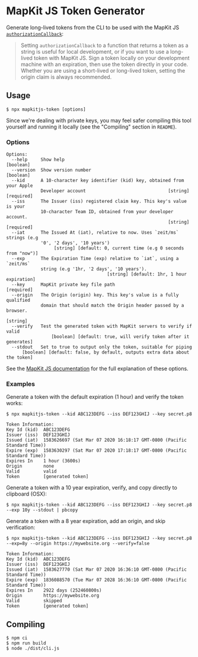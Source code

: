 # MapKit JS Token Generator

Generate long-lived tokens from the CLI to be used with the MapKit JS [`authorizationCallback`](https://developer.apple.com/documentation/mapkitjs/creating_and_using_tokens_with_mapkit_js#3138220):

> Setting `authorizationCallback` to a function that returns a token as a string is useful for local development, or if you want to use a long-lived token with MapKit JS. Sign a token locally on your development machine with an expiration, then use the token directly in your code. Whether you are using a short-lived or long-lived token, setting the origin claim is always recommended.


## Usage

```
$ npx mapkitjs-token [options]
```

Since we're dealing with private keys, you may feel safer compiling this tool yourself and running it locally (see the "Compiling" section in `README`).


### Options
```
Options:
  --help     Show help                                                 [boolean]
  --version  Show version number                                       [boolean]
  --kid      A 10-character key identifier (kid) key, obtained from your Apple
             Developer account                               [string] [required]
  --iss      The Issuer (iss) registered claim key. This key's value is your
             10-character Team ID, obtained from your developer account.
                                                             [string] [required]
  --iat      The Issued At (iat), relative to now. Uses `zeit/ms` strings (e.g
             '0', '2 days', '10 years')
                  [string] [default: 0, current time (e.g 0 seconds from "now")]
  --exp      The Expiration Time (exp) relative to `iat`, using a `zeit/ms`
             string (e.g '1hr, '2 days', '10 years').
                                      [string] [default: 1hr, 1 hour expiration]
  --key      MapKit private key file path                             [required]
  --origin   The Origin (origin) key. This key's value is a fully qualified
             domain that should match the Origin header passed by a browser.
                                                                        [string]
  --verify   Test the generated token with MapKit servers to verify if valid
                 [boolean] [default: true, will verify token after it generates]
  --stdout   Set to true to output only the token, suitable for piping
      [boolean] [default: false, by default, outputs extra data about the token]
```

See the [MapKit JS documentation](https://developer.apple.com/documentation/mapkitjs/creating_and_using_tokens_with_mapkit_js) for the full explanation of these options.

### Examples

Generate a token with the default expiration (1 hour) and verify the token works:

```
$ npx mapkitjs-token --kid ABC123DEFG --iss DEF123GHIJ --key secret.p8

Token Information:
Key Id (kid)  ABC123DEFG
Issuer (iss)  DEF123GHIJ
Issued (iat)  1583626697 (Sat Mar 07 2020 16:18:17 GMT-0800 (Pacific Standard Time))
Expire (exp)  1583630297 (Sat Mar 07 2020 17:18:17 GMT-0800 (Pacific Standard Time))
Expires In    1 hour (3600s)
Origin        none
Valid         valid
Token         [generated token]
```

Generate a token with a 10 year expiration, verify, and copy directly to clipboard (OSX):

```
$ npx mapkitjs-token --kid ABC123DEFG --iss DEF123GHIJ --key secret.p8  --exp 10y --stdout | pbcopy 
```

Generate a token with a 8 year expiration, add an origin, and skip verification:

```
$ npx mapkitjs-token --kid ABC123DEFG --iss DEF123GHIJ --key secret.p8 --exp=8y --origin https://mywebsite.org --verify=false

Token Information:
Key Id (kid)  ABC123DEFG
Issuer (iss)  DEF123GHIJ
Issued (iat)  1583627770 (Sat Mar 07 2020 16:36:10 GMT-0800 (Pacific Standard Time))
Expire (exp)  1836088570 (Tue Mar 07 2028 16:36:10 GMT-0800 (Pacific Standard Time))
Expires In    2922 days (252460800s)
Origin        https://mywebsite.org
Valid         skipped
Token         [generated token]
```

## Compiling


```
$ npm ci
$ npm run build
$ node ./dist/cli.js
```
